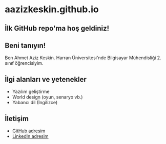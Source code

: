 # aazizkeskin.github.io

## İlk GitHub repo'ma hoş geldiniz! 

## Beni tanıyın!
Ben Ahmet Aziz Keskin. Harran Üniversitesi'nde Bilgisayar Mühendisliği 2. sınıf öğrencisiyim.

## İlgi alanları ve yetenekler
- Yazılım geliştirme
- World design (oyun, senaryo vb.)
- Yabancı dil (İngilizce)

## İletişim
- [GitHub adresim](https://github.com/aazizkeskin)
- [LinkedIn adresim](https://linkedin.com/ahmet-aziz-keskin)
